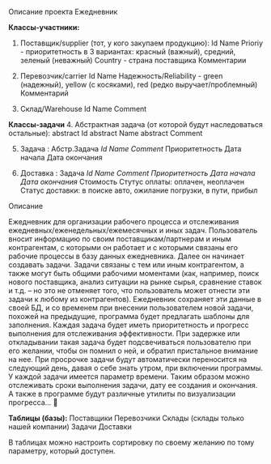 Описание проекта Ежедневник

**Классы-участники:**
1. Поставщик/supplier (тот, у кого закупаем продукцию):
Id
Name
Prioriy - приоритетность в 3 вариантах: красный (важный), средний, зеленый (неважный)
Country - страна поставщика
Комментарии

2. Перевозчик/carrier
Id
Name
Надежность/Reliability - green (надежный), yellow (с косяками), red (редко выручает/проблемный)
Комментарий

3. Склад/Warehouse
Id
Name
Comment

**Классы-задачи**
4. Абстрактная задача (от которой будут наследоваться остальные):
abstract Id
abstract Name
abstract Comment

5. Задача : Абстр.Задача
_Id
Name
Comment_
Приоритетность
Дата начала
Дата окончания

6. Доставка : Задача
_Id
Name
Comment
Приоритетность
Дата начала
Дата окончания_
Стоимость
Стутус оплаты: оплачен, неоплачен
Статус доставки: в поиске авто, ожилание погрузки, в пути, прибыл


Описание

Ежедневник для организации рабочего процесса и отслеживания ежедневных/еженедельных/ежемесячных и иных задач.
Пользователь вносит информацию по своим поставщикам/партнерам и иным контрагентам, с которыми он работает и с которыми связаны его рабочие процессы в базу данных ежедневника.
Далее он начинает создавать задачи. 
Задачи связаны с тем или иным контрагентом, а также могут быть общими рабочими моментами (как, например, поиск нового поставщика, анализ ситуации на рынке сырья, сравнение ставок и т.д. – но это не отменяет того, что пользователь может отнести эти задачи к любому из контрагентов). Ежедневник сохраняет эти данные в своей БД, и со временем при внесении пользователем новой задачи, похожей на предыдущие, программа будет предлагать шаблоны для заполнения.
Каждая задача будет иметь приоритетность и прогресс выполнения для отслеживания эффективности. При задержке или откладывании такая задача будет подсвечиваться пользователю при его желании, чтобы он помнил о ней, и обратил пристальное внимание на нее.
При просрочке задачи будут автоматически переносится на следующий день, давая о себе знать утром, при включении программы.
У каждой задачи имеется параметр времени. Таким образом можно отслеживать сроки выполнения задачи, дату ее создания и окончания.
А также в программе будут различные утилиты по визуализации прогресса…


**Таблицы (базы):**
Поставщики
Перевозчики
Склады (склады только нашей компании)
Задачи
Доставки

В таблицах можно настроить сортировку по своему желанию по тому параметру, который доступен.
